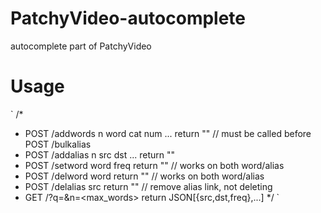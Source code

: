 # PatchyVideo-autocomplete
autocomplete part of PatchyVideo
# Usage
`
/*
*   POST /addwords    n word cat num ...  return "" // must be called before POST /bulkalias
*   POST /addalias    n src dst ...       return ""
*   POST /setword     word freq           return "" // works on both word/alias
*   POST /delword     word                return "" // works on both word/alias
*   POST /delalias    src                 return "" // remove alias link, not deleting
*   GET  /?q=<prefix>&n=<max_words>       return JSON[{src,dst,freq},...]
*/
  `
